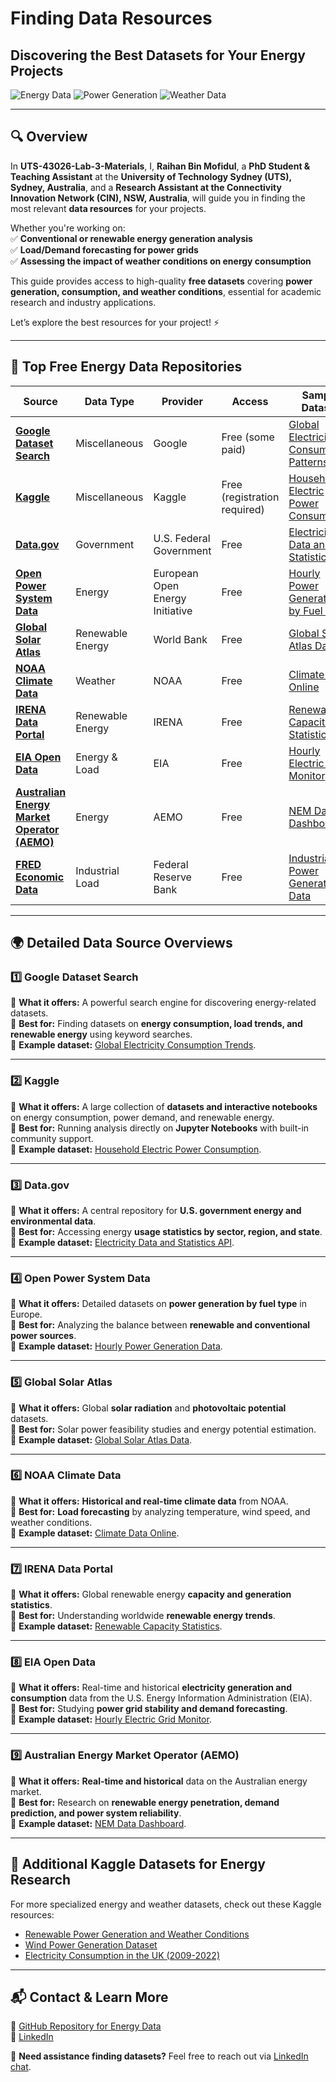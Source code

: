 # **Finding Data Resources**  

## **Discovering the Best Datasets for Your Energy Projects**  

![Energy Data](https://img.shields.io/badge/Energy%20Data-Free%20Resources-green.svg) ![Power Generation](https://img.shields.io/badge/Power%20Generation-Renewable%2FConventional-blue.svg) ![Weather Data](https://img.shields.io/badge/Weather%20Data-Available%202024-orange.svg)  

---

## **🔍 Overview**  

In **UTS-43026-Lab-3-Materials**, I, **Raihan Bin Mofidul**, a **PhD Student & Teaching Assistant** at the **University of Technology Sydney (UTS), Sydney, Australia**, and a **Research Assistant at the Connectivity Innovation Network (CIN), NSW, Australia**, will guide you in finding the most relevant **data resources** for your projects.  

Whether you're working on:  
✅ **Conventional or renewable energy generation analysis**  
✅ **Load/Demand forecasting for power grids**  
✅ **Assessing the impact of weather conditions on energy consumption**  

This guide provides access to high-quality **free datasets** covering **power generation, consumption, and weather conditions**, essential for academic research and industry applications.  

Let’s explore the best resources for your project! ⚡  

---

## **📂 Top Free Energy Data Repositories**  

| Source | Data Type | Provider | Access | Sample Dataset |
|--------|------------|-----------|--------|----------------|
| [**Google Dataset Search**](https://datasetsearch.research.google.com/) | Miscellaneous | Google | Free (some paid) | [Global Electricity Consumption Patterns](https://datasetsearch.research.google.com/search?query=global%20electricity%20consumption%20patterns) |
| [**Kaggle**](https://www.kaggle.com/datasets) | Miscellaneous | Kaggle | Free (registration required) | [Household Electric Power Consumption](https://www.kaggle.com/datasets/uciml/electric-power-consumption-data-set) |
| [**Data.gov**](https://www.data.gov/) | Government | U.S. Federal Government | Free | [Electricity Data and Statistics API](https://catalog.data.gov/dataset/electricity-data-and-statistics-application-programming-interface-api) |
| [**Open Power System Data**](https://open-power-system-data.org/) | Energy | European Open Energy Initiative | Free | [Hourly Power Generation by Fuel Type](https://data.open-power-system-data.org/time_series/) |
| [**Global Solar Atlas**](https://globalsolaratlas.info/) | Renewable Energy | World Bank | Free | [Global Solar Atlas Data](https://globalsolaratlas.info/downloads/world) |
| [**NOAA Climate Data**](https://www.ncdc.noaa.gov/data-access) | Weather | NOAA | Free | [Climate Data Online](https://www.ncdc.noaa.gov/cdo-web/) |
| [**IRENA Data Portal**](https://www.irena.org/Statistics) | Renewable Energy | IRENA | Free | [Renewable Capacity Statistics](https://www.irena.org/Statistics/View-Data-by-Topic/Capacity-and-Generation/Technologies) |
| [**EIA Open Data**](https://www.eia.gov/opendata/) | Energy & Load | EIA | Free | [Hourly Electric Grid Monitor](https://www.eia.gov/electricity/gridmonitor/) |
| [**Australian Energy Market Operator (AEMO)**](https://www.aemo.com.au/) | Energy | AEMO | Free | [NEM Data Dashboard](https://www.aemo.com.au/Energy-systems/Electricity/National-Electricity-Market-NEM/Data-NEM) |
| [**FRED Economic Data**](https://fred.stlouisfed.org/) | Industrial Load | Federal Reserve Bank | Free | [Industrial Power Generation Data](https://fred.stlouisfed.org/series/IPG2211A2N) |

---

## **🌍 Detailed Data Source Overviews**  

### **1️⃣ Google Dataset Search**  
🔹 **What it offers:** A powerful search engine for discovering energy-related datasets.  
🔹 **Best for:** Finding datasets on **energy consumption, load trends, and renewable energy** using keyword searches.  
🔹 **Example dataset:** [Global Electricity Consumption Trends](https://datasetsearch.research.google.com/search?query=global%20electricity%20consumption%20patterns).  

---

### **2️⃣ Kaggle**  
🔹 **What it offers:** A large collection of **datasets and interactive notebooks** on energy consumption, power demand, and renewable energy.  
🔹 **Best for:** Running analysis directly on **Jupyter Notebooks** with built-in community support.  
🔹 **Example dataset:** [Household Electric Power Consumption](https://www.kaggle.com/datasets/uciml/electric-power-consumption-data-set).  

---

### **3️⃣ Data.gov**  
🔹 **What it offers:** A central repository for **U.S. government energy and environmental data**.  
🔹 **Best for:** Accessing energy **usage statistics by sector, region, and state**.  
🔹 **Example dataset:** [Electricity Data and Statistics API](https://catalog.data.gov/dataset/electricity-data-and-statistics-application-programming-interface-api).  

---

### **4️⃣ Open Power System Data**  
🔹 **What it offers:** Detailed datasets on **power generation by fuel type** in Europe.  
🔹 **Best for:** Analyzing the balance between **renewable and conventional power sources**.  
🔹 **Example dataset:** [Hourly Power Generation Data](https://data.open-power-system-data.org/time_series/).  

---

### **5️⃣ Global Solar Atlas**  
🔹 **What it offers:** Global **solar radiation** and **photovoltaic potential** datasets.  
🔹 **Best for:** Solar power feasibility studies and energy potential estimation.  
🔹 **Example dataset:** [Global Solar Atlas Data](https://globalsolaratlas.info/downloads/world).  

---

### **6️⃣ NOAA Climate Data**  
🔹 **What it offers:** **Historical and real-time climate data** from NOAA.  
🔹 **Best for:** **Load forecasting** by analyzing temperature, wind speed, and weather conditions.  
🔹 **Example dataset:** [Climate Data Online](https://www.ncdc.noaa.gov/cdo-web/).  

---

### **7️⃣ IRENA Data Portal**  
🔹 **What it offers:** Global renewable energy **capacity and generation statistics**.  
🔹 **Best for:** Understanding worldwide **renewable energy trends**.  
🔹 **Example dataset:** [Renewable Capacity Statistics](https://www.irena.org/Statistics/View-Data-by-Topic/Capacity-and-Generation/Technologies).  

---

### **8️⃣ EIA Open Data**  
🔹 **What it offers:** Real-time and historical **electricity generation and consumption** data from the U.S. Energy Information Administration (EIA).  
🔹 **Best for:** Studying **power grid stability and demand forecasting**.  
🔹 **Example dataset:** [Hourly Electric Grid Monitor](https://www.eia.gov/electricity/gridmonitor/).  

---

### **9️⃣ Australian Energy Market Operator (AEMO)**  
🔹 **What it offers:** **Real-time and historical** data on the Australian energy market.  
🔹 **Best for:** Research on **renewable energy penetration, demand prediction, and power system reliability**.  
🔹 **Example dataset:** [NEM Data Dashboard](https://www.aemo.com.au/Energy-systems/Electricity/National-Electricity-Market-NEM/Data-NEM).  

---

## **🔗 Additional Kaggle Datasets for Energy Research**  

For more specialized energy and weather datasets, check out these Kaggle resources:  

- [Renewable Power Generation and Weather Conditions](https://www.kaggle.com/datasets/pythonafroz/renewable-power-generation-and-weather-conditions/data)  
- [Wind Power Generation Dataset](https://www.kaggle.com/datasets/jorgesandoval/wind-power-generation)  
- [Electricity Consumption in the UK (2009-2022)](https://www.kaggle.com/datasets/albertovidalrod/electricity-consumption-uk-20092022/data)  

---

## **📬 Contact & Learn More**  

🔗 [GitHub Repository for Energy Data](https://github.com/xundullah/UTS-43026-Lab-3-Materials/)  
🔗 [LinkedIn](https://www.linkedin.com/in/raihanbinmofidul/)  

📩 **Need assistance finding datasets?** Feel free to reach out via [LinkedIn chat](https://www.linkedin.com/in/raihanbinmofidul/).
